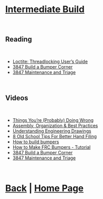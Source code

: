 # [Intermediate Build](https://docs.lynkrobotics.org/build/intermediateBuild.html)

<br>

## Reading

<br>

- [Loctite: Threadlocking User’s Guide](https://www.ellsworth.com/globalassets/literature-library/manufacturer/henkel-loctite/henkel-loctite-user-guide-threadlocking.pdf)
- [3847 Build a Bumper Corner](https://docs.google.com/presentation/d/e/2PACX-1vQPDMXJUIOujh_RAJJN_TbLKwHxAndGKZH29gJBilNJVhy4ldbWUeddlX8ZOVYTWcgpbWvMtem8vuW1/pub?start=false&loop=false&delayms=3000&slide=id.p)
- [3847 Maintenance and Triage](https://docs.google.com/presentation/d/1m0f9urPvA5mDsYUIbJfKmZDw2Bal5va4vqTf4cG_kvM/edit#slide=id.p)



<br>

## Videos

<br>

- [Things You’re (Probably) Doing Wrong](https://youtu.be/L5LAWrXCrlU?si=D7G9lrEyEHVZ7FXg)
- [Assembly, Organization & Best Practices](https://youtu.be/o52ivEj9PLM?si=MZzhDhDTjEQ3N-_9)
- [Understanding Engineering Drawings](https://youtu.be/ht9GwXQMgpo?si=lytPkhk27MsLrDBO)
- [8 Old School Tips For Better Hand Filing](https://youtu.be/h4KaiG7CpSQ?si=08oAXmoljbbA4mnZ)
- [How to build bumpers](https://www.youtube.com/watch?v=JN6JkBnvARo&list=PLbBZ-oKrRYEw7BPqCIbXKyx2CEwIw0FKK)
- [How to Make FRC Bumpers - Tutorial](https://www.youtube.com/watch?v=Uny8tTLfOzc)
- [3847 Build a Bumper Corner](https://www.youtube.com/watch?v=FzBe4kIvTy8)
- [3847 Maintenance and Triage](https://www.youtube.com/watch?v=TsYSL9athTk)


<br>

# [Back](https://docs.lynkrobotics.org/build/) | [Home Page](https://docs.lynkrobotics.org/)

<br>
